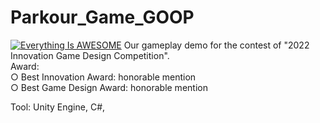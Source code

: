 # Parkour_Game_GOOP

[![Everything Is AWESOME](https://img.youtube.com/vi/StTqXEQ2l-Y/0.jpg)](https://www.youtube.com/watch?v=StTqXEQ2l-Y "Everything Is AWESOME")
Our gameplay demo for the contest of "2022 Innovation Game Design Competition".  
Award:     
  ○ Best Innovation Award: honorable mention     
  ○ Best Game Design Award: honorable mention  
  
Tool:     Unity Engine, C#,

